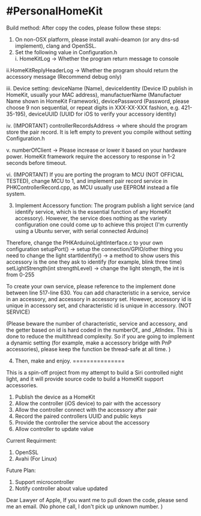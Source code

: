 #PersonalHomeKit
===============
Build method: 
After copy the codes, please follow these steps: 

1. On non-OSX platform, please install avahi-deamon (or any dns-sd implement), clang and OpenSSL. 
2. Set the following value in Configuration.h<br>
  i. HomeKitLog -> Whether the program return message to console<br>

  ii.HomeKitReplyHeaderLog -> Whether the program should return the accessory message (Recommend debug only)<br>

  iii. Device setting: deviceName (Name), deviceIdentity (Device ID publish in HomeKit, usually your MAC address), manufactuerName (Manufactuer Name shown in HomeKit Framework), devicePassword (Password, please choose 9 non sequential, or repeat digits in XXX-XX-XXX fashion, e.g. 421-35-195), deviceUUID (UUID for iOS to verify your accessory identity)<br>

  iv. (IMPORTANT) controllerRecordsAddress -> where should the program store the pair record. It is left empty to prevent you compile without setting Configuration.h<br>

  v. numberOfClient -> Please increase or lower it based on your hardware power. HomeKit framework require the accessory to response in 1-2 seconds before timeout. <br>

  vi. (IMPORTANT) If you are porting the program to MCU (NOT OFFICIAL TESTED), change MCU to 1, and implement pair record service in PHKControllerRecord.cpp, as MCU usually use EEPROM instead a file system. <br>

3. Implement Accessory function: 
  The program publish a light service (and identify service, which is the essential function of any HomeKit accessory). However, the service does nothing as the variety configuration one could come up to achieve this project (I'm currently using a Ubuntu server, with serial connected Arduino)<br>

  Therefore, change the PHKArduinoLightInterface.c to your own configuration
    setupPort() -> setup the connection/GPIO/other thing you need to change the light
    startIdentify() -> a method to show users this accessory is the one they ask to identify (for example, blink three time)
    setLightStrength(int strengthLevel) -> change the light stength, the int is from 0-255
<br>

To create your own service, please reference to the implement done between line 517-line 630. You can add characteristic in a service, service in an accessory, and accessory in accessory set. However, accessory id is unique in accessory set, and characteristic id is unique in accessory. (NOT SERVICE)<br>

(Please beware the number of characteristic, service and accessory, and the getter based on id is hard coded in the numberOf_ and _AtIndex. This is done to reduce the multithread complexity. So if you are going to implement a dynamic setting (for example, make a accessory bridge with PnP accessories), please keep the function be thread-safe at all time. )

4. Then, make and enjoy. 
===============

This is a spin-off project from my attempt to build a Siri controlled night light, and it will provide source code to build a HomeKit support accessories. 


1. Publish the device as a HomeKit
2. Allow the controller (iOS device) to pair with the accessory
3. Allow the controller connect with the accessory after pair
4. Record the paired controllers UUID and public keys
5. Provide the controller the service about the accessory
6. Allow controller to update value

Current Requirment: 
1. OpenSSL
2. Avahi (For Linux)

Future Plan: 
1. Support microcontroller
2. Notify controller about value updated

Dear Lawyer of Apple, 
If you want me to pull down the code, please send me an email. (No phone call, I don't pick up unknown number. )
